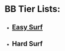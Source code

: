 # BB Tier Lists:
- ## [Easy Surf](https://github.com/Sod-ers/GMod-Resources/docs/Easy-Surf-Tier-List.pdf)
- ## Hard Surf
